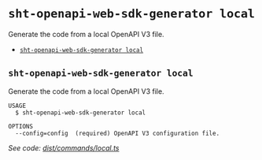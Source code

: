 # `sht-openapi-web-sdk-generator local`

Generate the code from a local OpenAPI V3 file.

- [`sht-openapi-web-sdk-generator local`](#sht-openapi-web-sdk-generator-local)

## `sht-openapi-web-sdk-generator local`

Generate the code from a local OpenAPI V3 file.

```
USAGE
  $ sht-openapi-web-sdk-generator local

OPTIONS
  --config=config  (required) OpenAPI V3 configuration file.
```

_See code: [dist/commands/local.ts](https://github.com/straw-hat-team/nodejs-monorepo/blob/v2.12.0/dist/commands/local.ts)_
